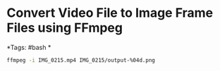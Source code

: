 # Convert Video File to Image Frame Files using FFmpeg
*Tags: #bash *

```bash
ffmpeg -i IMG_0215.mp4 IMG_0215/output-%04d.png
```